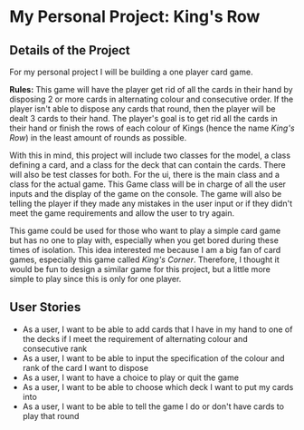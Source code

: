 # My Personal Project: King's Row

## Details of the Project

For my personal project I will be building a one player card game.

**Rules:** This game will have the player get rid of all the
cards in their hand by disposing 2 or more cards in alternating colour and consecutive order. If the player isn't able
to dispose any cards that round, then the player will be dealt 3 cards to their hand. The player's goal is to
get rid all the cards in their hand or finish the rows of each colour of Kings (hence the name *King's Row*) in the 
least amount of rounds as possible. 

With this in mind, this project will include two classes for the model, a class defining a card, and a class for the 
deck that can contain the cards. There will also be test classes for both. For the ui, there is the main class and a 
class for the actual game. This Game class will be in charge of all the user inputs and the display of the game on the 
console. The game will also be telling the player if they made any mistakes in the user input or if they didn't meet the 
game requirements and allow the user to try again.  

This game could be used for those who want to play a simple card game but has no one to play with, especially when you 
get bored during these times of isolation. This idea interested me because I am a big fan of card games, especially 
this game called *King's Corner*. Therefore, I thought it would be fun to design a similar game for this project, but a 
little more simple to play since this is only for one player.

## User Stories

- As a user, I want to be able to add cards that I have in my hand to one of the decks if I meet the requirement of 
alternating colour and consecutive rank
- As a user, I want to be able to input the specification of the colour and rank of the card I want to dispose
- As a user, I want to have a choice to play or quit the game
- As a user, I want to be able to choose which deck I want to put my cards into
- As a user, I want to be able to tell the game I do or don't have cards to play that round
